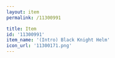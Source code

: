 ```yaml
---
layout: item
permalink: /11300991

title: Item
id: '11300991'
item_name: '(Intro) Black Knight Helm'
icon_url: '11300171.png'
---
```

